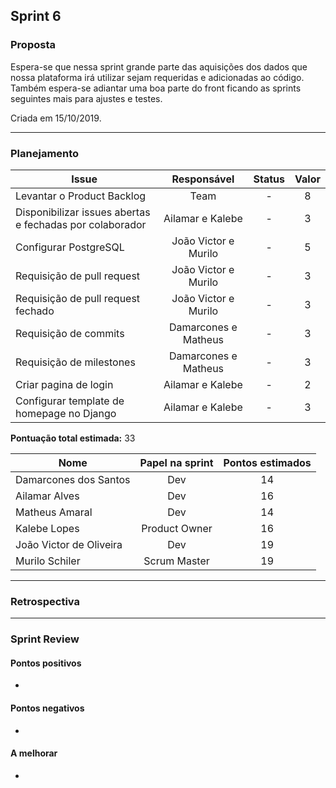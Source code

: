 ## Sprint 6



### Proposta

Espera-se que nessa sprint grande parte das aquisições dos dados que nossa plataforma irá utilizar sejam requeridas e 
adicionadas ao código. Também espera-se adiantar uma boa parte do front ficando as sprints seguintes mais para ajustes e 
testes.

Criada em 15/10/2019. 

-----

### Planejamento

**Issue** |**Responsável**| **Status** | **Valor** 
----------|:-------------:|:----------:|:---------:
Levantar o Product Backlog  | Team | - | 8
Disponibilizar issues abertas e fechadas por colaborador | Ailamar e Kalebe | - | 3
Configurar PostgreSQL | João Victor e Murilo | - | 5
Requisição de pull request |  João Victor e Murilo | - | 3
Requisição de pull request fechado |  João Victor e Murilo | - | 3
Requisição de commits | Damarcones e Matheus | - | 3
Requisição de milestones | Damarcones e Matheus | - | 3
Criar pagina de login | Ailamar e Kalebe | - | 2
Configurar template de homepage no Django | Ailamar e Kalebe | - | 3


**Pontuação total estimada:** 33


**Nome** | **Papel na sprint** | **Pontos estimados**
---------|:-------------------:| :------------------:
Damarcones dos Santos | Dev | 14 
Ailamar Alves  | Dev | 16
Matheus Amaral | Dev | 14
Kalebe Lopes  | Product Owner | 16
João Victor de Oliveira | Dev | 19 
Murilo Schiler  | Scrum Master | 19

-----

### Retrospectiva

----

### Sprint Review

#### Pontos positivos
*

#### Pontos negativos
* 

#### A melhorar
* 
